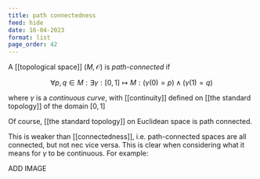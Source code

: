 ```yaml
---
title: path connectedness
feed: hide
date: 16-04-2023
format: list
page_order: 42
---
```



A  [[topological space]] $(M, \mathcal O)$ is *path-connected* if

$$
\forall p, q\in M: \exists\gamma:[0,1]\mapsto M: (\gamma(0)=p) \land (\gamma(1)=q)
$$


where $\gamma$ is a *continuous curve*, with [[continuity]] defined on [[the standard topology]] of the domain $[0,1]$

Of course, [[the standard topology]] on Euclidean space is path connected.

This is weaker than [[connectedness]], i.e. path-connected spaces are all connected, but not nec vice versa. This is clear when considering what it means for $\gamma$ to be continuous.
For example:

ADD IMAGE


